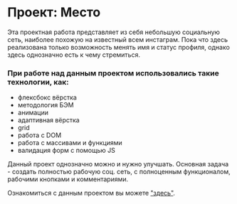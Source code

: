 # Проект: Место

Эта проектная работа представляет из себя небольшую социальную сеть, наиболее похожую на известный всем инстаграм.
Пока что здесь реализована только возможность менять имя и статус профиля, однако здесь однозначно есть к чему стремиться.

### При работе над данным проектом использовались такие технологии, как:
* флексбокс вёрстка
* методология БЭМ
* анимации
* адаптивная вёрстка
* grid
* работа с DOM
* работа с массивами и функциями
* валидация форм с помощью JS

Данный проект однозначно можно и нужно улучшать.
Основная задача - создать полностью рабочую соц. сеть, с полноценным функционалом, рабочими кнопками и комментариями.

Ознакомиться с данным проектом вы можете ["здесь"](https://e-zybkin.github.io/mesto/index.html).
